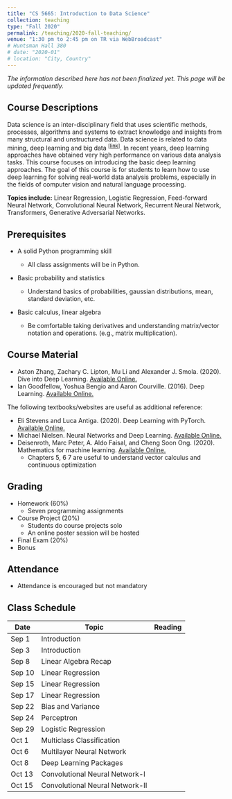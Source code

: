 ```yaml
---
title: "CS 5665: Introduction to Data Science"
collection: teaching
type: "Fall 2020"
permalink: /teaching/2020-fall-teaching/
venue: "1:30 pm to 2:45 pm on TR via WebBroadcast"
# Huntsman Hall 380
# date: "2020-01"
# location: "City, Country"
---
```


*The information described here has not been finalized yet. This page will be updated frequently.*

## Course Descriptions
Data science is an inter-disciplinary field that uses scientific methods, processes, algorithms and systems to extract knowledge and insights from many structural and unstructured data. Data science is related to data mining, deep learning and big data <sup>\[[link](https://en.wikipedia.org/wiki/Data_science)\]</sup>. In recent years, deep learning approaches have obtained very high performance on various data analysis tasks. This course focuses on introducing the basic deep learning approaches. The goal of this course is for students to learn how to use deep learning for solving real-world data analysis problems, especially in the fields of computer vision and natural language processing.

**Topics include:** Linear Regression, Logistic Regression, Feed-forward Neural Network, Convolutional Neural Network, Recurrent Neural Network, Transformers, Generative Adversarial Networks.


## Prerequisites
- A solid Python programming skill
    - All class assignments will be in Python. 

- Basic probability and statistics
    - Understand basics of probabilities, gaussian distributions, mean, standard deviation, etc.

- Basic calculus, linear algebra
    - Be comfortable taking derivatives and understanding matrix/vector notation and operations. (e.g., matrix multiplication).

## Course Material
- Aston Zhang, Zachary C. Lipton, Mu Li and Alexander J. Smola. (2020). Dive into Deep Learning. [Available Online.](https://d2l.ai)
- Ian Goodfellow, Yoshua Bengio and Aaron Courville. (2016). Deep Learning. [Available Online.](https://www.deeplearningbook.org/)

The following textbooks/websites are useful as additional reference:
-  Eli Stevens and Luca Antiga. (2020). Deep Learning with PyTorch. [Available Online.](https://pytorch.org/deep-learning-with-pytorch)
- Michael Nielsen. Neural Networks and Deep Learning. [Available Online.](http://neuralnetworksanddeeplearning.com/)
- Deisenroth, Marc Peter, A. Aldo Faisal, and Cheng Soon Ong. (2020). Mathematics for machine learning. [Available Online.](https://mml-book.github.io/)
    - Chapters 5, 6 7 are useful to understand vector calculus and continuous optimization


## Grading
- Homework (60%)
    - Seven programming assignments 
- Course Project (20%)
    - Students do course projects solo
    - An online poster session will be hosted
- Final Exam (20%)
- Bonus

## Attendance
- Attendance is encouraged but not mandatory

## Class Schedule

| Date   | Topic                       | Reading           |
|--------|-----------------------------|-------------------|
| Sep 1  | Introduction                |                   |
| Sep 3  | Introduction                |                   |
| Sep 8  | Linear Algebra Recap        |                   |
| Sep 10 | Linear Regression           |                   |
| Sep 15 | Linear Regression           |                   |
| Sep 17 | Linear Regression           |                   |
| Sep 22 | Bias and Variance           |                   |
| Sep 24 | Perceptron                  |                   |
| Sep 29 | Logistic Regression         |                   |
| Oct 1  | Multiclass Classification   |                   |
| Oct 6  | Multilayer Neural Network   |                   |
| Oct 8  | Deep Learning Packages      |                   |
| Oct 13 | Convolutional Neural Network-I|                   |
| Oct 15 | Convolutional Neural Network-II|                   |